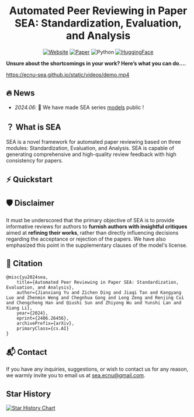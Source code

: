 <div align="center">

# Automated Peer Reviewing in Paper SEA: Standardization, Evaluation, and Analysis

[![Website](https://img.shields.io/website?url=https://ecnu-sea.github.io/)](https://ecnu-sea.github.io/)
[![Paper](https://img.shields.io/badge/paper--blue)](https://arxiv.org/pdf/2402.07456.pdf)
![Python](https://img.shields.io/badge/python-3.10-blue)
[![HuggingFace](https://img.shields.io/badge/HuggingFace--orange)](https://huggingface.co/ECNU-SEA)

</div>

**Unsure about the shortcomings in your work? Here’s what you can do....**

https://ecnu-sea.github.io/static/videos/demo.mp4


## 🔥 News
- *2024.06*: 🎉 We have made SEA series [models](https://huggingface.co/ECNU-SEA) public !

## ？ What is SEA

SEA is a novel framework for automated paper reviewing based on three modules: Standardization, Evaluation, and Analysis. SEA is capable of generating comprehensive and high-quality review feedback with high consistency for papers.

## ⚡️ Quickstart



## 🛡 Disclaimer

It must be underscored that the primary objective of SEA is to provide informative reviews for authors to **furnish authors with insightful critiques** aimed at **refining their works**, rather than directly influencing decisions regarding the acceptance or rejection of the papers. We have also emphasized this point in the supplementary clauses of the model's license.


## 🔎 Citation

```
@misc{yu2024sea,
    title={Automated Peer Reviewing in Paper SEA: Standardization, Evaluation, and Analysis}, 
    author={Jianxiang Yu and Zichen Ding and Jiaqi Tan and Kangyang Luo and Zhenmin Weng and Chegnhua Gong and Long Zeng and Renjing Cui and Chengcheng Han and Qiushi Sun and Zhiyong Wu and Yunshi Lan and Xiang Li},
    year={2024},
    eprint={2406.26456},
    archivePrefix={arXiv},
    primaryClass={cs.AI}
}
```


## 📬 Contact

If you have any inquiries, suggestions, or wish to contact us for any reason, we warmly invite you to email us at sea.ecnu@gmail.com.


## Star History

[![Star History Chart](https://api.star-history.com/svg?repos=ecnu-sea/sea&type=Date)](https://star-history.com/#ecnu-sea/sea&Date)